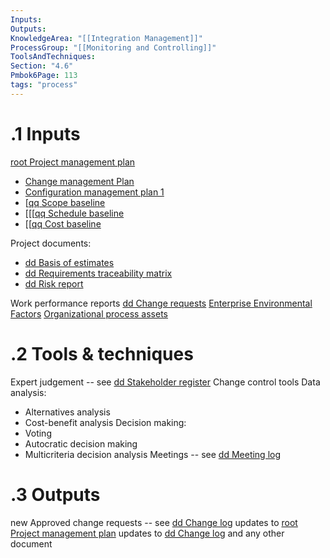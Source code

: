 ```yaml
---
Inputs:
Outputs:
KnowledgeArea: "[[Integration Management]]"
ProcessGroup: "[[Monitoring and Controlling]]"
ToolsAndTechniques:
Section: "4.6"
Pmbok6Page: 113
tags: "process"
---
```

# .1 Inputs
[root Project management plan](root%20Project%20management%20plan.md)
* [Change management Plan](Change%20management%20Plan.md)
* [Configuration management plan 1](Procurement%20documentation.md)
* [[qq Scope baseline](Procurement%20documentation.md)
* [[[[qq Schedule baseline](Procurement%20documentation.md)
* [[[qq Cost baseline](Procurement%20documentation.md)

Project documents:
* [dd Basis of estimates](dd%20Basis%20of%20estimates.md)
* [dd Requirements traceability matrix](dd%20Requirements%20traceability%20matrix.md)
* [dd Risk report](dd%20Risk%20report.md)

Work performance reports
[dd Change requests](dd%20Change%20requests.md)
[Enterprise Environmental Factors](Enterprise%20Environmental%20Factors.md)
[Organizational process assets](Organizational%20process%20assets.md)


# .2 Tools & techniques
Expert judgement -- see [dd Stakeholder register](dd%20Stakeholder%20register.md)
Change control tools
Data analysis:
* Alternatives analysis
* Cost-benefit analysis
Decision making:
* Voting
* Autocratic decision making
* Multicriteria decision analysis
Meetings -- see [dd Meeting log](dd%20Meeting%20log.md)

# .3 Outputs
new Approved change requests -- see [dd Change log](dd%20Change%20log.md)
updates to [root Project management plan](root%20Project%20management%20plan.md)
updates to [dd Change log](dd%20Change%20log.md) and any other document
